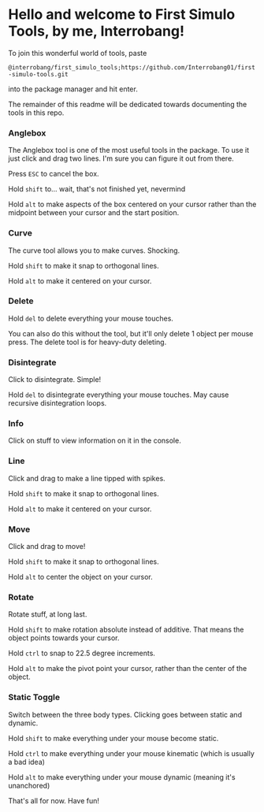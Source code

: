 # Hello and welcome to First Simulo Tools, by me, Interrobang!

To join this wonderful world of tools, paste

`@interrobang/first_simulo_tools;https://github.com/Interrobang01/first-simulo-tools.git`

into the package manager and hit enter.

The remainder of this readme will be dedicated towards documenting the tools in this repo.

### Anglebox
The Anglebox tool is one of the most useful tools in the package.
To use it just click and drag two lines. I'm sure you can figure it out from there.

Press `ESC` to cancel the box.

Hold `shift` to... wait, that's not finished yet, nevermind

Hold `alt` to make aspects of the box centered on your cursor rather than the midpoint between your cursor and the start position.

### Curve
The curve tool allows you to make curves. Shocking.

Hold `shift` to make it snap to orthogonal lines.

Hold `alt` to make it centered on your cursor.

### Delete
Hold `del` to delete everything your mouse touches.

You can also do this without the tool, but it'll only delete 1 object per mouse press. The delete tool is for heavy-duty deleting.

### Disintegrate
Click to disintegrate. Simple!

Hold `del` to disintegrate everything your mouse touches. May cause recursive disintegration loops.

### Info
Click on stuff to view information on it in the console.

### Line
Click and drag to make a line tipped with spikes.

Hold `shift` to make it snap to orthogonal lines.

Hold `alt` to make it centered on your cursor.

### Move
Click and drag to move!

Hold `shift` to make it snap to orthogonal lines.

Hold `alt` to center the object on your cursor.

### Rotate
Rotate stuff, at long last.

Hold `shift` to make rotation absolute instead of additive. That means the object points towards your cursor.

Hold `ctrl` to snap to 22.5 degree increments.

Hold `alt` to make the pivot point your cursor, rather than the center of the object.

### Static Toggle
Switch between the three body types. Clicking goes between static and dynamic.

Hold `shift` to make everything under your mouse become static.

Hold `ctrl` to make everything under your mouse kinematic (which is usually a bad idea)

Hold `alt` to make everything under your mouse dynamic (meaning it's unanchored)



That's all for now. Have fun!
